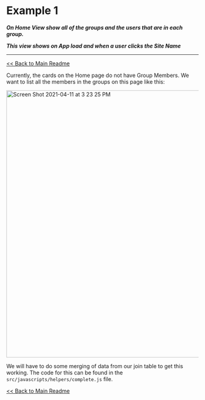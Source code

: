 # Example 1
**_On Home View show all of the groups and the users that are in each group._**

**_This view shows on App load and when a user clicks the Site Name_**
___

[<< Back to Main Readme](../README.md)

Currently, the cards on the Home page do not have Group Members. We want to list all the members in the groups on this page like this:

<img width="700" alt="Screen Shot 2021-04-11 at 3 23 25 PM" src="https://user-images.githubusercontent.com/29741570/114320112-03122180-9ada-11eb-8f14-49b8c704b519.png">

We will have to do some merging of data from our join table to get this working. The code for this can be found in the `src/javascripts/helpers/complete.js` file.

[<< Back to Main Readme](../README.md)

